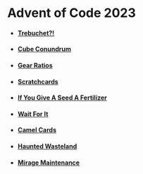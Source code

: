 # Advent of Code 2023

* #### [Trebuchet?!](https://github.com/iliyaYanev/advent-of-code-2023/tree/master/src/main/java/day_1)
* #### [Cube Conundrum](https://github.com/iliyaYanev/advent-of-code-2023/tree/master/src/main/java/day_2)
* #### [Gear Ratios](https://github.com/iliyaYanev/advent-of-code-2023/tree/master/src/main/java/day_3)
* #### [Scratchcards](https://github.com/iliyaYanev/advent-of-code-2023/tree/master/src/main/java/day_4)
* #### [If You Give A Seed A Fertilizer](https://github.com/iliyaYanev/advent-of-code-2023/tree/master/src/main/java/day_5)
* #### [Wait For It](https://github.com/iliyaYanev/advent-of-code-2023/tree/master/src/main/java/day_6)
* #### [Camel Cards](https://github.com/iliyaYanev/advent-of-code-2023/tree/master/src/main/java/day_7)
* #### [Haunted Wasteland](https://github.com/iliyaYanev/advent-of-code-2023/tree/master/src/main/java/day_8)
* #### [Mirage Maintenance](https://github.com/iliyaYanev/advent-of-code-2023/tree/master/src/main/java/day_9)
